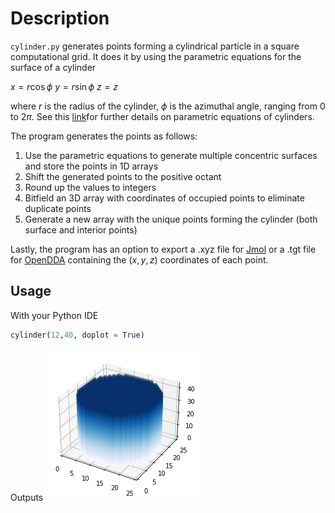 # Description

`cylinder.py` generates points forming a cylindrical particle in a square computational grid. It does it by using the parametric equations for the surface of a cylinder

$x = r \cos\phi$
$y = r \sin\phi$
$z = z$

where  $r$  is the radius of the cylinder, $\phi$ is the azimuthal angle, ranging from 0 to $2\pi$. See this [link](https://mathworld.wolfram.com/Cylinder.html)for further details on parametric equations of cylinders.

The program generates the points as follows:
1. Use the parametric equations to generate multiple concentric surfaces and store the points in 1D arrays
2. Shift the generated points to the positive octant
3. Round up the values to integers 
4. Bitfield an 3D array with coordinates of occupied points to eliminate duplicate points
5. Generate a new array with the unique points forming the cylinder (both surface and interior points)

Lastly, the program has an option to export a .xyz file for [Jmol](https://jmol.sourceforge.net/) or a .tgt file for [OpenDDA](https://github.com/drjmcdonald/OpenDDA) containing the $(x,y,z)$ coordinates of each point.

## Usage

With your Python IDE

```Python
cylinder(12,40, doplot = True)
```

Outputs
![cylinder](images/figure_cylinder_r12_h40.png)
